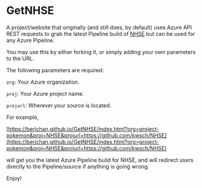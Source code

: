 # GetNHSE

A project/website that originally (and still does, by default) uses Azure API REST requests to grab the latest Pipeline build of [NHSE](https://github.com/kwsch/NHSE) but can be used for any Azure Pipeline.

You may use this by either forking it, or simply adding your own parameters to the URL.

The following parameters are required:

`org`: Your Azure organization.

`proj`: Your Azure project name.

`projurl`: Wherever your source is located.

For example, 

[https://berichan.github.io/GetNHSE/index.html?org=project-pokemon&proj=NHSE&projurl=https://github.com/kwsch/NHSE](https://berichan.github.io/GetNHSE/index.html?org=project-pokemon&proj=NHSE&projurl=https://github.com/kwsch/NHSE)

will get you the latest Azure Pipeline build for NHSE, and will redirect users directly to the Pipeline/source if anything is going wrong.

Enjoy!
